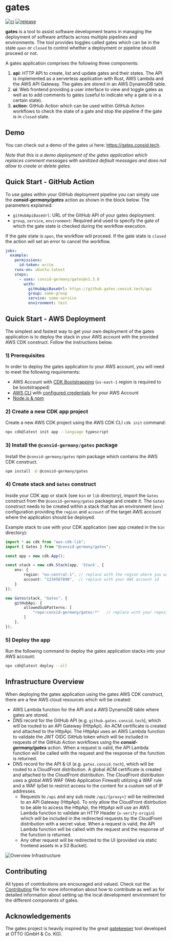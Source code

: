 # gates

[![ci](https://github.com/consid-germany/gates/actions/workflows/ci.yaml/badge.svg)](https://github.com/consid-germany/gates/actions/workflows/ci.yaml)
[![release](https://github.com/consid-germany/gates/actions/workflows/release.yaml/badge.svg)](https://github.com/consid-germany/gates/actions/workflows/release.yaml)

**gates** is a tool to assist software development 
teams in managing the deployment of software artifacts across multiple pipelines and environments.
The tool provides toggles called gates which can be in the state `open` or `closed`
to control whether a deployment or pipeline should proceed or not.

A gates application comprises the following three components:

1. **api**: HTTP API to create, list and update gates and their states. The API is implemented as a serverless application with Rust, AWS Lambda and the AWS API Gateway. The gates are stored in an AWS DynamoDB table.
2. **ui**: Web frontend providing a user interface to view and toggle gates as well as to add comments to gates (useful to indicate why a gate is in a certain state).
3. **action**: GitHub Action which can be used within GitHub Action workflows to check the state of a gate and stop the pipeline if the gate is in `closed` state.

## Demo

You can check out a demo of the gates ui here: https://gates.consid.tech.

*Note that this is a demo deployment of the gates application which replaces comment messages with sanitized default messages and does not allow to
create or delete gates.*


## Quick Start - GitHub Action

To use gates within your GitHub deployment pipeline you can simply use the ***consid-germany/gates*** action as shown in the block below.
The parameters explained:

- `gitHubApiBaseUrl`: URL of the GitHub API of your gates deployment.
- `group`, `service`, `environment`: Required and used to specify the gate of which the gate state is checked during the workflow execution. 
 
If the gate state is `open`, the workflow will proceed. If the gate state is `closed` the action will set an error to cancel the workflow.

```yaml
jobs:
  example:
    permissions:
      id-token: write
    runs-on: ubuntu-latest
    steps:
      - uses: consid-germany/gates@v1.3.0
        with:
          gitHubApiBaseUrl: https://github.gates.consid.tech/api
          group: some-group
          service: some-service
          environment: test
```

## Quick Start - AWS Deployment

The simplest and fastest way to get your own deployment of the gates application 
is to deploy the stack in your AWS account with the provided AWS CDK construct. Follow the instructions below.

### 1) Prerequisites

In order to deploy the gates application to your AWS account, you will need to meet the following requirements:

- AWS Account with [CDK Bootstrapping](https://docs.aws.amazon.com/cdk/v2/guide/bootstrapping.html) (`us-east-1` region is required to be bootstrapped)
- [AWS CLI](https://docs.aws.amazon.com/cli/latest/userguide/getting-started-install.html) with [configured credentials](https://docs.aws.amazon.com/cli/latest/reference/configure/) for your AWS Account
- [Node.js & npm](https://nodejs.org/en/download)

### 2) Create a new CDK app project

Create a new AWS CDK project using the AWS CDK CLI `cdk init` command:

```bash
npx cdk@latest init app --language typescript
```

### 3) Install the `@consid-germany/gates` package

Install the `@consid-germany/gates` npm package which contains the AWS CDK construct.

```bash
npm install -D @consid-germany/gates
```

### 4) Create stack and `Gates` construct

Inside your CDK app or stack (see `bin` or `lib` directory), import the `Gates` construct from the `@consid-germany/gates` 
package and create it.
The `Gates` construct needs to be created within a stack that has an environment (`env`) configuration providing the `region` and `account` of 
the target AWS account where the application should be deployed.

Example stack to use with your CDK application (see app created in the `bin` directory):

```ts
import * as cdk from "aws-cdk-lib";
import { Gates } from "@consid-germany/gates";

const app = new cdk.App();

const stack = new cdk.Stack(app, 'Stack', {
    env: {
        region: "eu-central-1", // replace with the region where you want to deploy the stack
        account: "1234567890",  // replace with your AWS account id
    }
});

new Gates(stack, "Gates", {
    gitHubApi: {
        allowedSubPatterns: [
            "repo:consid-germany/gates:*"   // replace with your repositories
        ]
    },
});
```

### 5) Deploy the app

Run the following command to deploy the gates application stacks into your AWS account:

```bash
npx cdk@latest deploy --all
```

## Infrastructure Overview

When deploying the gates application using the gates AWS CDK construct, there are a few AWS cloud resources which will be created:

- AWS Lambda function for the API and a AWS DynamoDB table where gates are stored.
- DNS record for the GitHub API (e.g. `github.gates.consid.tech`), which will be routed to an API Gateway (HttpApi). An ACM certificate is created and attached to the HttpApi. The HttpApi uses an AWS Lambda function to validate the JWT OIDC GitHub token which will be included in requests of the GitHub Action workflows using the ***consid-germany/gates*** action. When a request is valid, the API Lambda function will be called with the request and the response of the function is returned.
- DNS record for the API & UI (e.g. `gates.consid.tech`), which will be routed to a CloudFront distribution. A global ACM certificate is created and attached to the CloudFront distribution. The CloudFront distribution uses a global AWS WAF (Web Application Firewall) utilizing a WAF rule and a WAF IpSet to restrict access to the content for a custom set of IP addresses.
  - Requests to `/api` and any sub route `/api/{proxy+}` will be redirected to an API Gateway (HttpApi). To only allow the CloudFront distrbution to be able to access the HttpApi, the HttpApi will use an AWS Lambda function to validate an HTTP Header (`x-verify-origin`) which will be included in the redirected requests by the CloudFront distribution with a secret value. When a request is valid, the API Lambda function will be called with the request and the response of the function is returned.
  - Any other request will be redirected to the UI (provided via static frontend assets in a S3 Bucket).

![Overview Infrastructure](docs/infrastructure.drawio.png)

## Contributing

All types of contributions are encouraged and valued. 
Check out the [Contributing](https://github.com/consid-germany/gates/blob/main/CONTRIBUTING.md) file for more information
about how to contribute as well as for detailed information about setting up the local development environment for the different
components of gates.

## Acknowledgements

The gates project is heavily inspired by the great [gatekeeper](https://github.com/otto-de/gatekeeper) tool developed at OTTO (GmbH & Co. KG).